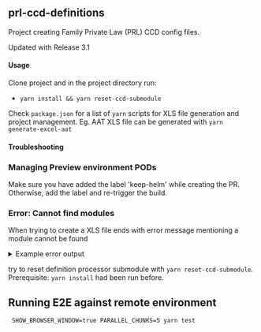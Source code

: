 ## prl-ccd-definitions

Project creating Family Private Law (PRL) CCD config files.

Updated with Release 3.1
#### Usage

Clone project and in the project directory run:
 - `yarn install && yarn reset-ccd-submodule`

Check `package.json` for a list of `yarn` scripts for XLS file generation and project management. Eg. AAT XLS file can
be generated with `yarn generate-excel-aat`

#### Troubleshooting

### Managing Preview environment PODs
Make sure you have added the label 'keep-helm' while creating the PR. Otherwise, add the label and re-trigger the build.

### Error: Cannot find modules


When trying to create a XLS file ends with error message mentioning a module cannot be found

<details>
  <summary>Example error output</summary>

```sh
yarn run v1.22.5
$ TARGET_ENV=aat CCD_DEF_COS_URL=$npm_package_config_aat_cosUrl CCD_DEF_CCD_URL=$npm_package_config_aat_ccdUrl yarn run generate-excel -e *-prod.json
$ yarn --cwd ccd-definition-processor json2xlsx -D ../definitions/private-law/json -o ../definitions/private-law/xlsx/ccd-config-PRL-${TARGET_ENV:-base}.xlsx -e '*-prod.json'
$ node ./bin/json2xlsx -D ../definitions/private-law/json -o ../definitions/private-law/xlsx/ccd-config-PRL-aat.xlsx -e '*-prod.json'
node:internal/modules/cjs/loader:927
  throw err;
  ^

Error: Cannot find module 'matcher'
Require stack:
- [...]/prl-ccd-definitions/ccd-definition-processor/src/main/lib/file-utils.js
- [...]/prl-ccd-definitions/ccd-definition-processor/src/main/json2xlsx.js
- [...]/prl-ccd-definitions/ccd-definition-processor/bin/json2xlsx.js
    at Function.Module._resolveFilename (node:internal/modules/cjs/loader:924:15)
    at Function.Module._load (node:internal/modules/cjs/loader:769:27)
    at Module.require (node:internal/modules/cjs/loader:996:19)
    at require (node:internal/modules/cjs/helpers:92:18)
    at Object.<anonymous> ([...]/prl-ccd-definitions/ccd-definition-processor/src/main/lib/file-utils.js:4:17)
    at Module._compile (node:internal/modules/cjs/loader:1092:14)
    at Object.Module._extensions..js (node:internal/modules/cjs/loader:1121:10)
    at Module.load (node:internal/modules/cjs/loader:972:32)
    at Function.Module._load (node:internal/modules/cjs/loader:813:14)
    at Module.require (node:internal/modules/cjs/loader:996:19) {
  code: 'MODULE_NOT_FOUND',
  requireStack: [
    '[...]/prl-ccd-definitions/ccd-definition-processor/src/main/lib/file-utils.js',
    '[...]/prl-ccd-definitions/ccd-definition-processor/src/main/json2xlsx.js',
    '[...]/prl-ccd-definitions/ccd-definition-processor/bin/json2xlsx.js'
  ]
}
```

</details>

try to reset definition processor submodule with `yarn reset-ccd-submodule`. Prerequisite: `yarn install` had been run before. 

## Running E2E against remote environment
```$bash
 SHOW_BROWSER_WINDOW=true PARALLEL_CHUNKS=5 yarn test
```

